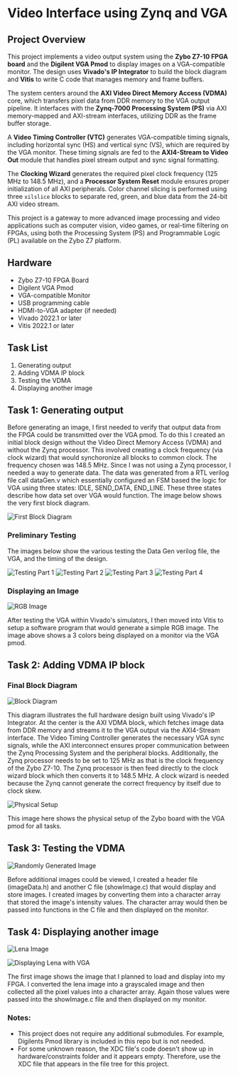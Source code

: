 # Video Interface using Zynq and VGA

## Project Overview

This project implements a video output system using the **Zybo Z7-10 FPGA board** and the **Digilent VGA Pmod** to display images on a VGA-compatible monitor. The design uses **Vivado's IP Integrator** to build the block diagram and **Vitis** to write C code that manages memory and frame buffers.

The system centers around the **AXI Video Direct Memory Access (VDMA)** core, which transfers pixel data from DDR memory to the VGA output pipeline. It interfaces with the **Zynq-7000 Processing System (PS)** via AXI memory-mapped and AXI-stream interfaces, utilizing DDR as the frame buffer storage.

A **Video Timing Controller (VTC)** generates VGA-compatible timing signals, including horizontal sync (HS) and vertical sync (VS), which are required by the VGA monitor. These timing signals are fed to the **AXI4-Stream to Video Out** module that handles pixel stream output and sync signal formatting.

The **Clocking Wizard** generates the required pixel clock frequency (125 MHz to 148.5 MHz), and a **Processor System Reset** module ensures proper initialization of all AXI peripherals. Color channel slicing is performed using three `xilslice` blocks to separate red, green, and blue data from the 24-bit AXI video stream.

This project is a gateway to more advanced image processing and video applications such as computer vision, video games, or real-time filtering on FPGAs, using both the Processing System (PS) and Programmable Logic (PL) available on the Zybo Z7 platform.

## Hardware
- Zybo Z7-10 FPGA Board
- Digilent VGA Pmod
- VGA-compatible Monitor
- USB programming cable
- HDMI-to-VGA adapter (if needed)
- Vivado 2022.1 or later
- Vitis 2022.1 or later

## Task List

1. Generating output
2. Adding VDMA IP block  
3. Testing the VDMA  
4. Displaying another image 

## Task 1: Generating output
Before generating an image, I first needed to verify that output data from the FPGA could be transmitted over the VGA pmod.  To do this I created an initial block design without the Video Direct Memory Access (VDMA) and without the Zynq processor.  This involved creating a clock frequency (via clock wizard) that would synchoronize all blocks to common clock.  The frequency chosen was 148.5 MHz.  Since I was not using a Zynq processor, I needed a way to generate data.  The data was generated from a RTL verilog file call dataGen.v which essentially configured an FSM based the logic for VGA using three states: IDLE, SEND_DATA, END_LINE.  These three states describe how data set over VGA would function.  The image below shows the very first block diagram.

![First Block Diagram](./screenshots/initial_block_design.png)

### Preliminary Testing

The images below show the various testing the Data Gen verilog file, the VGA, and the timing of the design.

![Testing Part 1](./screenshots/testing_part1.png)
![Testing Part 2](./screenshots/testing_part2.png)
![Testing Part 3](./screenshots/testing_part3.png)
![Testing Part 4](./screenshots/testing_part4.png)


### Displaying  an Image

![RGB Image](./screenshots/displaying_RGB_pattern.png)

After testing the VGA within Vivado's simulators, I then moved into Vitis to setup a software program that would generate a simple RGB image.  The image above shows a 3 colors being displayed on a monitor via the VGA pmod.  



## Task 2: Adding VDMA IP block 
### Final Block Diagram

![Block Diagram](./screenshots/final_block_design.png)

This diagram illustrates the full hardware design built using Vivado's IP Integrator. At the center is the AXI VDMA block, which fetches image data from DDR memory and streams it to the VGA output via the AXI4-Stream interface. The Video Timing Controller generates the necessary VGA sync signals, while the AXI interconnect ensures proper communication between the Zynq Processing System and the peripheral blocks.  Additionally, the Zynq processor needs to be set to 125 MHz as that is the clock frequency of the Zybo Z7-10.  The Zynq processor is then feed directly to the clock wizard block which then converts it to 148.5 MHz.  A clock wizard is needed because the Zynq cannot generate the correct frequency by itself due to clock skew.  


![Physical Setup](./screenshots/physical_setup.jpg)

This image here shows the physical setup of the Zybo board with the VGA pmod for all tasks.  

## Task 3: Testing the VDMA

![Randomly Generated Image](./screenshots/randomly_generated_image.jpg)

Before additional images could be viewed, I created a header file (imageData.h) and another C file (showImage.c) that would display and store images.  I created images by converting them into a character array that stored the image's intensity values.  The character array would then be passed into functions in the C file and then displayed on the monitor.  

## Task 4: Displaying another image 

![Lena Image](./screenshots/lena_gray.bmp)

![Displaying Lena with VGA](./screenshots/displaying_lena.jpg)

The first image shows the image that I planned to load and display into my FPGA.  I converted the lena image into a grayscaled image and then collected all the pixel values into a character array.  Again those values were passed into the showImage.c file and then displayed on my monitor.  


### Notes:
- This project does not require any additional submodules.  For example, Digilents Pmod library is included in this repo but is not needed.  
- For some unknown reason, the XDC file's code doesn't show up in hardware/constraints folder and it appears empty.  Therefore, use the XDC file that appears in the file tree for this project. 